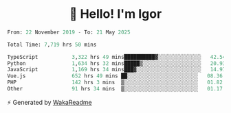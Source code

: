 <h1 align="center">👋 Hello! I'm Igor</h1>

<!--START_SECTION:waka-->

```python
From: 22 November 2019 - To: 21 May 2025

Total Time: 7,719 hrs 50 mins

TypeScript           3,322 hrs 49 mins██████████▓░░░░░░░░░░░░░░   42.54 %
Python               1,634 hrs 32 mins█████▒░░░░░░░░░░░░░░░░░░░   20.93 %
JavaScript           1,169 hrs 34 mins███▓░░░░░░░░░░░░░░░░░░░░░   14.97 %
Vue.js               652 hrs 49 mins ██░░░░░░░░░░░░░░░░░░░░░░░   08.36 %
PHP                  142 hrs 3 mins  ▒░░░░░░░░░░░░░░░░░░░░░░░░   01.82 %
Other                91 hrs 34 mins  ▒░░░░░░░░░░░░░░░░░░░░░░░░   01.17 %
```

<!--END_SECTION:waka-->

⚡ Generated by [WakaReadme](https://github.com/athul/waka-readme)
